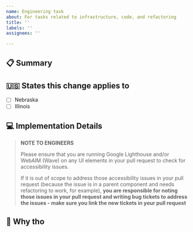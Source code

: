 ```yaml
---
name: Engineering task
about: For tasks related to infrastructure, code, and refactoring
title: ''
labels: ''
assignees: ''

---
```


## 📋 Summary
<!-- A clear and concise description of the needed work. (Ex. Extract the address conversion behavior in users#new to a service object) -->

## 🇺🇸 States this change applies to
- [ ] Nebraska
- [ ] Illinois

## 💻 Implementation Details

> **NOTE TO ENGINEERS**
> 
> Please ensure that you are running Google Lighthouse and/or WebAIM (Wave) on any UI elements in your pull request to check for accessibility issues.
> 
> If it is out of scope to address those accessibility issues in your pull request (because the issue is in a parent component and needs refactoring to work, for example), **you are responsible for noting those issues in your pull request and writing bug tickets to address the issues - make sure you link the new tickets in your pull request**
<!-- Describe any suggested implementation of these changes, if necessary -->

## 🧐 Why tho
<!-- Describe the reason this change is necessary -->
